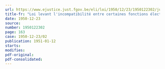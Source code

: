 ```yaml
---
url: https://www.ejustice.just.fgov.be/eli/loi/1950/12/23/1950122302/justel
title-fr: "Loi levant l'incompatibilité entre certaines fonctions électives et la qualité de militaire dans le corps expéditionnaire pour la Corée"
date: 1950-12-23
source:
number: 1950122302
page: 163
case: 1950-12-23/02
publication: 1951-01-12
starts:
modifies:
pdf-original:
pdf-consolidated:
---
```


